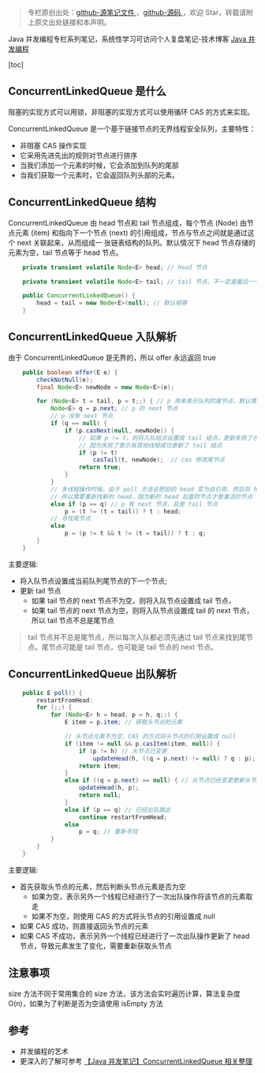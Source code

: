 > 专栏原创出处：[github-源笔记文件 ](https://github.com/GourdErwa/review-notes/tree/master/language/java-concurrency) ，[github-源码 ](https://github.com/GourdErwa/java-advanced/tree/master/java-concurrency)，欢迎 Star，转载请附上原文出处链接和本声明。

Java 并发编程专栏系列笔记，系统性学习可访问个人复盘笔记-技术博客 [Java 并发编程 ](https://review-notes.top/language/java-concurrency/)

[toc]
## ConcurrentLinkedQueue 是什么
阻塞的实现方式可以用锁，非阻塞的实现方式可以使用循环 CAS 的方式来实现。

ConcurrentLinkedQueue 是一个基于链接节点的无界线程安全队列，主要特性：
- 非阻塞 CAS 操作实现
- 它采用先进先出的规则对节点进行排序
- 当我们添加一个元素的时候，它会添加到队列的尾部
- 当我们获取一个元素时，它会返回队列头部的元素。

## ConcurrentLinkedQueue 结构
ConcurrentLinkedQueue 由 head 节点和 tail 节点组成，每个节点 (Node) 由节点元素 (item) 和指向下一个节点 (next) 的引用组成，节点与节点之间就是通过这个 next 关联起来，从而组成一 张链表结构的队列。默认情况下 head 节点存储的元素为空，tail 节点等于 head 节点。

```java
    private transient volatile Node<E> head; // head 节点

    private transient volatile Node<E> tail; // tail 节点，不一定是最后一个节点

    public ConcurrentLinkedQueue() {
        head = tail = new Node<E>(null); // 默认相等
    }
```

## ConcurrentLinkedQueue 入队解析
由于 ConcurrentLinkedQueue 是无界的，所以 offer 永远返回 true
```java
    public boolean offer(E e) {
        checkNotNull(e);
        final Node<E> newNode = new Node<E>(e);

        for (Node<E> t = tail, p = t;;) { // p 用来表示队列的尾节点，默认情况下等于 tail 节点。
            Node<E> q = p.next; // p 的 next 节点
            // p 没有 next 节点
            if (q == null) { 
                if (p.casNext(null, newNode)) {
                    // 如果 p != t，则将入队结点设置成 tail 结点，更新失败了也没关系
                    // 因为失败了表示有其他线程成功更新了 tail 结点
                    if (p != t) 
                        casTail(t, newNode);  // cas 修改尾节点
                    return true;
                }
            }
            // 多线程操作时候，由于 poll 方法会把旧的 head 变为自引用，然后将 head 的 next 设置为新的 head
            // 所以需要重新找新的 head，因为新的 head 后面的节点才是激活的节点
            else if (p == q) // p 有 next 节点，且是 tail 节点
                p = (t != (t = tail)) ? t : head;
            // 寻找尾节点    
            else  
                p = (p != t && t != (t = tail)) ? t : q;
        }
    }
```

主要逻辑:
- 将入队节点设置成当前队列尾节点的下一个节点;
- 更新 tail 节点
    - 如果 tail 节点的 next 节点不为空，则将入队节点设置成 tail 节点，
    - 如果 tail 节点的 next 节点为空，则将入队节点设置成 tail 的 next 节点，所以 tail 节点不总是尾节点

> tail 节点并不总是尾节点，所以每次入队都必须先通过 tail 节点来找到尾节点。尾节点可能是 tail 节点，也可能是 tail 节点的 next 节点。

## ConcurrentLinkedQueue 出队解析
```java
    public E poll() {
        restartFromHead:
        for (;;) {
            for (Node<E> h = head, p = h, q;;) {
                E item = p.item; // 获取头节点的元素

                // 头节点元素不为空，CAS 的方式将头节点的引用设置成 null
                if (item != null && p.casItem(item, null)) {
                    if (p != h) // 头节点已变更
                        updateHead(h, ((q = p.next) != null) ? q : p);
                    return item;
                }
                else if ((q = p.next) == null) { // 头节点已经变更更新头节点
                    updateHead(h, p);
                    return null;
                }
                else if (p == q) // 已经出队跳出
                    continue restartFromHead;
                else
                    p = q; // 重新寻找
            }
        }
    }
```
主要逻辑:
- 首先获取头节点的元素，然后判断头节点元素是否为空
    - 如果为空，表示另外一个线程已经进行了一次出队操作将该节点的元素取走
    - 如果不为空，则使用 CAS 的方式将头节点的引用设置成 null
- 如果 CAS 成功，则直接返回头节点的元素
- 如果 CAS 不成功，表示另外一个线程已经进行了一次出队操作更新了 head 节点，导致元素发生了变化，需要重新获取头节点

## 注意事项

size 方法不同于常用集合的 size 方法，该方法会实时遍历计算，算法复杂度 O(n)，如果为了判断是否为空请使用 isEmpty 方法

## 参考
- 并发编程的艺术
- 更深入的了解可参考 [【Java 并发笔记】ConcurrentLinkedQueue 相关整理](https://www.jianshu.com/p/2b806ac8d28e)
